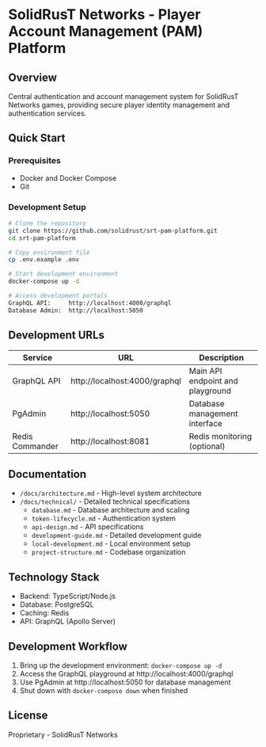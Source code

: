 # SolidRusT Networks - Player Account Management (PAM) Platform

## Overview
Central authentication and account management system for SolidRusT Networks games, providing secure player identity management and authentication services.

## Quick Start

### Prerequisites
- Docker and Docker Compose
- Git

### Development Setup
```bash
# Clone the repository
git clone https://github.com/solidrust/srt-pam-platform.git
cd srt-pam-platform

# Copy environment file
cp .env.example .env

# Start development environment
docker-compose up -d

# Access development portals
GraphQL API:     http://localhost:4000/graphql
Database Admin:  http://localhost:5050
```

## Development URLs
| Service | URL | Description |
|---------|-----|-------------|
| GraphQL API | http://localhost:4000/graphql | Main API endpoint and playground |
| PgAdmin | http://localhost:5050 | Database management interface |
| Redis Commander | http://localhost:8081 | Redis monitoring (optional) |

## Documentation
- `/docs/architecture.md` - High-level system architecture
- `/docs/technical/` - Detailed technical specifications
  - `database.md` - Database architecture and scaling
  - `token-lifecycle.md` - Authentication system
  - `api-design.md` - API specifications
  - `development-guide.md` - Detailed development guide
  - `local-development.md` - Local environment setup
  - `project-structure.md` - Codebase organization

## Technology Stack
- Backend: TypeScript/Node.js
- Database: PostgreSQL
- Caching: Redis
- API: GraphQL (Apollo Server)

## Development Workflow
1. Bring up the development environment: `docker-compose up -d`
2. Access the GraphQL playground at http://localhost:4000/graphql
3. Use PgAdmin at http://localhost:5050 for database management
4. Shut down with `docker-compose down` when finished

## License
Proprietary - SolidRusT Networks